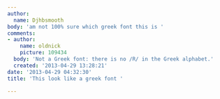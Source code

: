 ```yaml
---
author:
  name: Djhbsmooth
body: 'am not 100% sure which greek font this is '
comments:
- author:
    name: oldnick
    picture: 109434
  body: 'Not a Greek font: there is no /R/ in the Greek alphabet.'
  created: '2013-04-29 13:28:21'
date: '2013-04-29 04:32:30'
title: 'This look like a greek font '

---
```

